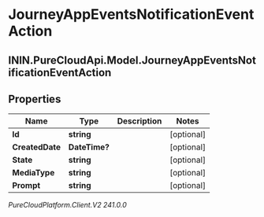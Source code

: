 # JourneyAppEventsNotificationEventAction

## ININ.PureCloudApi.Model.JourneyAppEventsNotificationEventAction

## Properties

|Name | Type | Description | Notes|
|------------ | ------------- | ------------- | -------------|
| **Id** | **string** |  | [optional] |
| **CreatedDate** | **DateTime?** |  | [optional] |
| **State** | **string** |  | [optional] |
| **MediaType** | **string** |  | [optional] |
| **Prompt** | **string** |  | [optional] |



_PureCloudPlatform.Client.V2 241.0.0_
